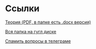 # Ссылки

[Теория (PDF, в папке есть .docx версия)](https://drive.google.com/file/d/1LoAkCp5n2VKHkKm-mSFq4Ap01rPTCv5C/view?usp=sharing)

[Вся папка на гугл диске](https://drive.google.com/drive/folders/18_dWxWqrrRJvJYmv3ko6bQOIXuLdEcG1?usp=sharing)

[Спамить вопросы в телеграме](https://t.me/levant47)

